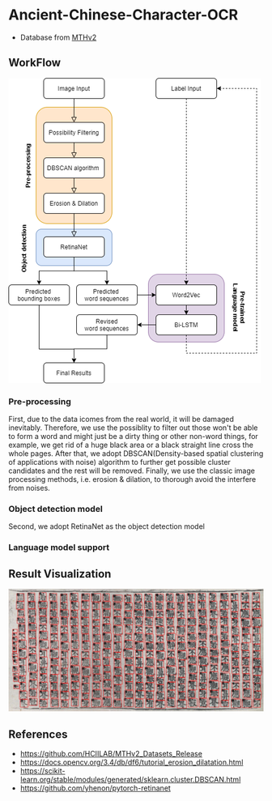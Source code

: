 # Ancient-Chinese-Character-OCR
- Database from [MTHv2](https://github.com/HCIILAB/MTHv2_Datasets_Release)

## WorkFlow
![pic](https://github.com/bill10655/Ancient-Chinese-Character-OCR/blob/main/Model%20structure.png)

### Pre-processing
First, due to the data icomes from the real world, it will be damaged inevitably. Therefore, we use the possiblity to filter out those won't be able to form a word and might just be a dirty thing or other non-word things, for example, we get rid of a huge black area or a black straight line cross the whole pages. After that, we adopt DBSCAN(Density-based spatial clustering of applications with noise) algorithm to further get possible cluster candidates and the rest will be removed. Finally, we use the classic image processing methods, i.e. erosion & dilation, to thorough avoid the interfere from noises.

### Object detection model
Second, we adopt RetinaNet as the object detection model

### Language model support

## Result Visualization
![result](https://github.com/bill10655/Ancient-Chinese-Character-OCR/blob/main/OCR_results.png)

## References
- https://github.com/HCIILAB/MTHv2_Datasets_Release
- https://docs.opencv.org/3.4/db/df6/tutorial_erosion_dilatation.html
- https://scikit-learn.org/stable/modules/generated/sklearn.cluster.DBSCAN.html
- https://github.com/yhenon/pytorch-retinanet
